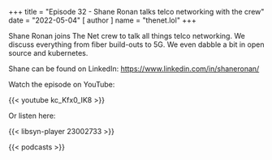 +++
title = "Episode 32 - Shane Ronan talks telco networking with the crew"
date = "2022-05-04"
[ author ]
  name = "thenet.lol"
+++

Shane Ronan joins The Net crew to talk all things telco networking. We discuss
everything from fiber build-outs to 5G. We even dabble a bit in open source and
kubernetes.

Shane can be found on LinkedIn: https://www.linkedin.com/in/shaneronan/

Watch the episode on YouTube:

{{< youtube kc_Kfx0_IK8 >}}

Or listen here:

{{< libsyn-player 23002733 >}}

{{< podcasts >}}
